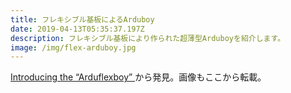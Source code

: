 ```yaml
---
title: フレキシブル基板によるArduboy
date: 2019-04-13T05:35:37.197Z
description: フレキシブル基板により作られた超薄型Arduboyを紹介します。
image: /img/flex-arduboy.jpg
---
```

[Introducing the “Arduflexboy”](https://blog.hackster.io/introducing-the-arduflexboy-b482daddc13d)から発見。画像もここから転載。
